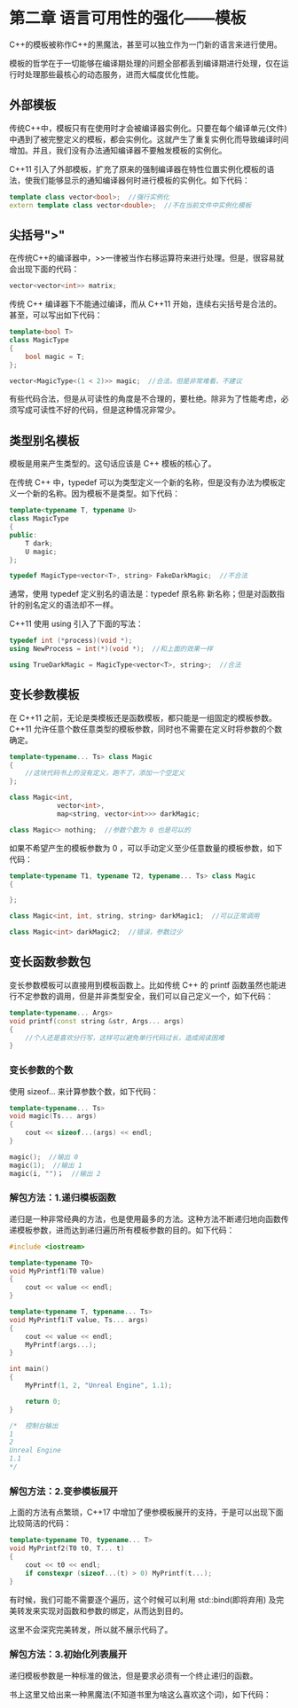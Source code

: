 # 第二章 语言可用性的强化——模板

C++的模板被称作C++的黑魔法，甚至可以独立作为一门新的语言来进行使用。

模板的哲学在于一切能够在编译期处理的问题全部都丢到编译期进行处理，仅在运行时处理那些最核心的动态服务，进而大幅度优化性能。

## 外部模板

传统C++中，模板只有在使用时才会被编译器实例化。只要在每个编译单元(文件)中遇到了被完整定义的模板，都会实例化。这就产生了重复实例化而导致编译时间增加。并且，我们没有办法通知编译器不要触发模板的实例化。

C++11 引入了外部模板，扩充了原来的强制编译器在特性位置实例化模板的语法，使我们能够显示的通知编译器何时进行模板的实例化。如下代码：

```C++
template class vector<bool>;  //强行实例化
extern template class vector<double>;  //不在当前文件中实例化模板
```

## 尖括号">"

在传统C++的编译器中，>>一律被当作右移运算符来进行处理。但是，很容易就会出现下面的代码：

```C++
vector<vector<int>> matrix;
```

传统 C++ 编译器下不能通过编译，而从 C++11 开始，连续右尖括号是合法的。甚至，可以写出如下代码：

```C++
template<bool T>
class MagicType
{
    bool magic = T;
};

vector<MagicType<(1 < 2)>> magic;  //合法，但是非常难看，不建议
```

有些代码合法，但是从可读性的角度是不合理的，要杜绝。除非为了性能考虑，必须写成可读性不好的代码，但是这种情况非常少。

## 类型别名模板

模板是用来产生类型的。这句话应该是 C++ 模板的核心了。

在传统 C++ 中，typedef 可以为类型定义一个新的名称，但是没有办法为模板定义一个新的名称。因为模板不是类型。如下代码：

```C++
template<typename T, typename U>
class MagicType
{
public:
    T dark;
    U magic;
};

typedef MagicType<vector<T>, string> FakeDarkMagic;  //不合法
```

通常，使用 typedef 定义别名的语法是：typedef 原名称 新名称；但是对函数指针的别名定义的语法却不一样。

C++11 使用 using 引入了下面的写法：

```C++
typedef int (*process)(void *);
using NewProcess = int(*)(void *);  //和上面的效果一样

using TrueDarkMagic = MagicType<vector<T>, string>;  //合法
```

## 变长参数模板

在 C++11 之前，无论是类模板还是函数模板，都只能是一组固定的模板参数。C++11 允许任意个数任意类型的模板参数，同时也不需要在定义时将参数的个数确定。

```C++
template<typename... Ts> class Magic
{
    //这块代码书上的没有定义，跑不了，添加一个空定义
};

class Magic<int,
            vector<int>,
            map<string, vector<int>>> darkMagic;

class Magic<> nothing;  //参数个数为 0 也是可以的
```

如果不希望产生的模板参数为 0 ，可以手动定义至少任意数量的模板参数，如下代码：

```C++
template<typename T1, typename T2, typename... Ts> class Magic
{

};

class Magic<int, int, string, string> darkMagic1;  //可以正常调用

class Magic<int> darkMagic2;  //错误，参数过少
```

## 变长函数参数包

变长参数模板可以直接用到模板函数上。比如传统 C++ 的 printf 函数虽然也能进行不定参数的调用，但是并非类型安全，我们可以自己定义一个，如下代码：

```C++
template<typename... Args>
void printf(const string &str, Args... args)
{
    //个人还是喜欢分行写，这样可以避免单行代码过长，造成阅读困难
}
```

### 变长参数的个数

使用 sizeof... 来计算参数个数，如下代码：

```C++
template<typename... Ts>
void magic(Ts... args)
{
    cout << sizeof...(args) << endl;
}

magic();  //输出 0
magic(1);  //输出 1
magic(i, "")；  //输出 2
```

### 解包方法：1.递归模板函数

递归是一种非常经典的方法，也是使用最多的方法。这种方法不断递归地向函数传递模板参数，进而达到递归遍历所有模板参数的目的。如下代码：

```C++
#include <iostream>

template<typename T0>
void MyPrintf1(T0 value)
{
    cout << value << endl;
}

template<typename T, typename... Ts>
void MyPrintf1(T value, Ts... args)
{
    cout << value << endl;
    MyPrintf(args...);
}

int main()
{
    MyPrintf(1, 2, "Unreal Engine", 1.1);

    return 0;
}

/*  控制台输出
1
2
Unreal Engine
1.1
*/
```

### 解包方法：2.变参模板展开

上面的方法有点繁琐，C++17 中增加了便参模板展开的支持，于是可以出现下面比较简洁的代码：

```C++
template<typename T0, typename... T>
void MyPrintf2(T0 t0, T... t)
{
    cout << t0 << endl;
    if constexpr (sizeof...(t) > 0) MyPrintf(t...);
}
```

有时候，我们可能不需要逐个遍历，这个时候可以利用 std::bind(即将弃用) 及完美转发来实现对函数和参数的绑定，从而达到目的。

这里不会深究完美转发，所以就不展示代码了。

### 解包方法：3.初始化列表展开

递归模板参数是一种标准的做法，但是要求必须有一个终止递归的函数。

书上这里又给出来一种黑魔法(不知道书里为啥这么喜欢这个词)，如下代码：

```C++

```

